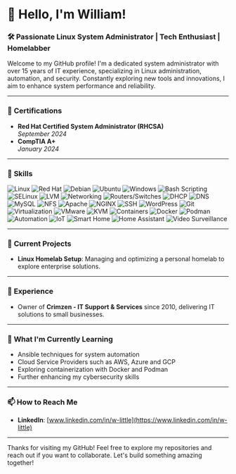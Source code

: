 # 👋 Hello, I'm William!  

### 🛠️ Passionate Linux System Administrator | Tech Enthusiast | Homelabber  

Welcome to my GitHub profile! I'm a dedicated system administrator with over 15 years of IT experience, specializing in Linux administration, automation, and security. Constantly exploring new tools and innovations, I aim to enhance system performance and reliability.  

---

### 📜 **Certifications**  
- **Red Hat Certified System Administrator (RHCSA)**  
  *September 2024*  
- **CompTIA A+**  
  *January 2024*  

---

### 🔧 **Skills**  
<p>
  <img src="https://img.shields.io/badge/Linux-%23323330.svg?style=for-the-badge&logo=linux&logoColor=white" alt="Linux" />
  <img src="https://img.shields.io/badge/Red%20Hat-%23EE0000.svg?style=for-the-badge&logo=redhat&logoColor=white" alt="Red Hat" />
  <img src="https://img.shields.io/badge/Debian-%23A81D33.svg?style=for-the-badge&logo=debian&logoColor=white" alt="Debian" />
  <img src="https://img.shields.io/badge/Ubuntu-%23E95420.svg?style=for-the-badge&logo=ubuntu&logoColor=white" alt="Ubuntu" />
  <img src="https://img.shields.io/badge/Windows-%230078D6.svg?style=for-the-badge&logo=windows&logoColor=white" alt="Windows" />
  <img src="https://img.shields.io/badge/Bash%20Scripting-%23121011.svg?style=for-the-badge&logo=gnu-bash&logoColor=white" alt="Bash Scripting" />
  <img src="https://img.shields.io/badge/SELinux-%23000000.svg?style=for-the-badge&logo=linux&logoColor=white" alt="SELinux" />
  <img src="https://img.shields.io/badge/LVM-%23000000.svg?style=for-the-badge&logo=linux&logoColor=white" alt="LVM" />
  <img src="https://img.shields.io/badge/Networking-%23007AAE.svg?style=for-the-badge&logo=cisco&logoColor=white" alt="Networking" />
  <img src="https://img.shields.io/badge/Routers/Switches-%23007AAE.svg?style=for-the-badge&logo=cisco&logoColor=white" alt="Routers/Switches" />
  <img src="https://img.shields.io/badge/DHCP-%23F29111.svg?style=for-the-badge&logo=linux&logoColor=white" alt="DHCP" />
  <img src="https://img.shields.io/badge/DNS-%230078D6.svg?style=for-the-badge&logo=internetexplorer&logoColor=white" alt="DNS" />
  <img src="https://img.shields.io/badge/MySQL-%234479A1.svg?style=for-the-badge&logo=mysql&logoColor=white" alt="MySQL" />
  <img src="https://img.shields.io/badge/NFS-%23008080.svg?style=for-the-badge&logo=linux&logoColor=white" alt="NFS" />
  <img src="https://img.shields.io/badge/Apache-%23D22128.svg?style=for-the-badge&logo=apache&logoColor=white" alt="Apache" />
  <img src="https://img.shields.io/badge/NGINX-%23009639.svg?style=for-the-badge&logo=nginx&logoColor=white" alt="NGINX" />
  <img src="https://img.shields.io/badge/SSH-%23000000.svg?style=for-the-badge&logo=openssh&logoColor=white" alt="SSH" />
  <img src="https://img.shields.io/badge/WordPress-%2321759B.svg?style=for-the-badge&logo=wordpress&logoColor=white" alt="WordPress" />
  <img src="https://img.shields.io/badge/Git-%23F05032.svg?style=for-the-badge&logo=git&logoColor=white" alt="Git" />
  <img src="https://img.shields.io/badge/Virtualization-%23000000.svg?style=for-the-badge&logo=virtualbox&logoColor=white" alt="Virtualization" />
  <img src="https://img.shields.io/badge/VMware-%23607077.svg?style=for-the-badge&logo=vmware&logoColor=white" alt="VMware" />
  <img src="https://img.shields.io/badge/KVM-%23000000.svg?style=for-the-badge&logo=linux&logoColor=white" alt="KVM" />
  <img src="https://img.shields.io/badge/Containers-%230db7ed.svg?style=for-the-badge&logo=docker&logoColor=white" alt="Containers" />
  <img src="https://img.shields.io/badge/Docker-%230db7ed.svg?style=for-the-badge&logo=docker&logoColor=white" alt="Docker" />
  <img src="https://img.shields.io/badge/Podman-%23EE0000.svg?style=for-the-badge&logo=podman&logoColor=white" alt="Podman" />
  <img src="https://img.shields.io/badge/Automation-%23FF7F50.svg?style=for-the-badge&logo=ansible&logoColor=white" alt="Automation" />
  <img src="https://img.shields.io/badge/IoT-%2300758F.svg?style=for-the-badge&logo=raspberrypi&logoColor=white" alt="IoT" />
  <img src="https://img.shields.io/badge/Smart%20Home-%230A74DA.svg?style=for-the-badge&logo=home-assistant&logoColor=white" alt="Smart Home" />
  <img src="https://img.shields.io/badge/Home%20Assistant-%2341BDF5.svg?style=for-the-badge&logo=home-assistant&logoColor=white" alt="Home Assistant" />
  <img src="https://img.shields.io/badge/Video%20Surveillance-%23000000.svg?style=for-the-badge&logo=video&logoColor=white" alt="Video Surveillance" />
</p>

---

### 📂 **Current Projects**   
- **Linux Homelab Setup**: Managing and optimizing a personal homelab to explore enterprise solutions.

---

### 🚀 **Experience**  
- Owner of **Crimzen - IT Support & Services** since 2010, delivering IT solutions to small businesses.

---

### 🌱 **What I'm Currently Learning**  
- Ansible techniques for system automation
- Cloud Service Providers such as AWS, Azure and GCP
- Exploring containerization with Docker and Podman
- Further enhancing my cybersecurity skills

---

### 📫 **How to Reach Me**  

- **LinkedIn**: [www.linkedin.com/in/w-little](https://www.linkedin.com/in/w-little)  

---

Thanks for visiting my GitHub! Feel free to explore my repositories and reach out if you want to collaborate. Let's build something amazing together!


